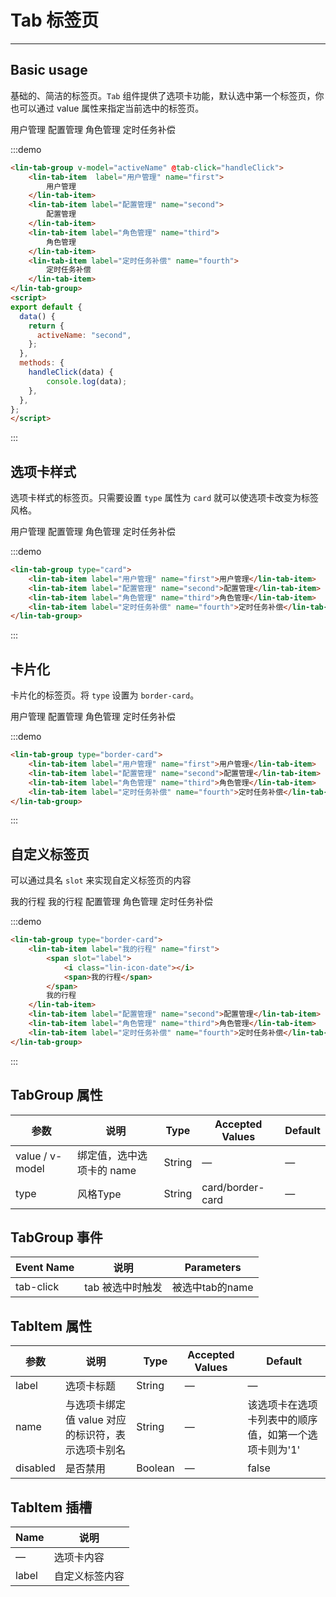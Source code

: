<script>
export default {
  data() {
    return {
      activeName: "second",
    };
  },
  methods: {
    handleClick(data) {
        console.log(data);
    },
  },
};
</script>

# Tab 标签页

---

## Basic usage

基础的、简洁的标签页。`Tab` 组件提供了选项卡功能，默认选中第一个标签页，你也可以通过 value 属性来指定当前选中的标签页。

<div class='demo-block'>
<lin-tab-group v-model="activeName" @tab-click="handleClick">
        <lin-tab-item  label="用户管理" name="first">用户管理</lin-tab-item>
        <lin-tab-item label="配置管理" name="second">配置管理</lin-tab-item>
        <lin-tab-item label="角色管理" name="third">角色管理</lin-tab-item>
        <lin-tab-item label="定时任务补偿" name="fourth"
          >定时任务补偿</lin-tab-item
        >
      </lin-tab-group>
</div>

:::demo
```html
<lin-tab-group v-model="activeName" @tab-click="handleClick">
    <lin-tab-item  label="用户管理" name="first">
        用户管理
    </lin-tab-item>
    <lin-tab-item label="配置管理" name="second">
        配置管理
    </lin-tab-item>
    <lin-tab-item label="角色管理" name="third">
        角色管理
    </lin-tab-item>
    <lin-tab-item label="定时任务补偿" name="fourth">
        定时任务补偿
    </lin-tab-item>
</lin-tab-group>
<script>
export default {
  data() {
    return {
      activeName: "second",
    };
  },
  methods: {
    handleClick(data) {
        console.log(data);
    },
  },
};
</script>
```
:::

## 选项卡样式
选项卡样式的标签页。只需要设置 `type` 属性为 `card` 就可以使选项卡改变为标签风格。

<div class='demo-block'>
<lin-tab-group type="card">
        <lin-tab-item label="用户管理" name="first">用户管理</lin-tab-item>
        <lin-tab-item label="配置管理" name="second">配置管理</lin-tab-item>
        <lin-tab-item label="角色管理" name="third">角色管理</lin-tab-item>
        <lin-tab-item label="定时任务补偿" name="fourth">定时任务补偿</lin-tab-item>
      </lin-tab-group>
</div>


:::demo
```html
<lin-tab-group type="card">
    <lin-tab-item label="用户管理" name="first">用户管理</lin-tab-item>
    <lin-tab-item label="配置管理" name="second">配置管理</lin-tab-item>
    <lin-tab-item label="角色管理" name="third">角色管理</lin-tab-item>
    <lin-tab-item label="定时任务补偿" name="fourth">定时任务补偿</lin-tab-item>
</lin-tab-group>
```
:::

## 卡片化
卡片化的标签页。将 `type` 设置为 `border-card`。

<div class='demo-block'>
<lin-tab-group type="border-card">
        <lin-tab-item label="用户管理" name="first">用户管理</lin-tab-item>
        <lin-tab-item label="配置管理" name="second">配置管理</lin-tab-item>
        <lin-tab-item label="角色管理" name="third">角色管理</lin-tab-item>
        <lin-tab-item label="定时任务补偿" name="fourth">定时任务补偿</lin-tab-item>
      </lin-tab-group>
</div>


:::demo
```html
<lin-tab-group type="border-card">
    <lin-tab-item label="用户管理" name="first">用户管理</lin-tab-item>
    <lin-tab-item label="配置管理" name="second">配置管理</lin-tab-item>
    <lin-tab-item label="角色管理" name="third">角色管理</lin-tab-item>
    <lin-tab-item label="定时任务补偿" name="fourth">定时任务补偿</lin-tab-item>
</lin-tab-group>
```
:::

## 自定义标签页
可以通过具名 `slot` 来实现自定义标签页的内容

<div class='demo-block'>
<lin-tab-group type="border-card">
        <lin-tab-item label="我的行程" name="first">
        <span slot="label">
            <i class="lin-icon-date"></i>
            <span>我的行程</span>
          </span>
        我的行程
        </lin-tab-item>
        <lin-tab-item label="配置管理" name="second">配置管理</lin-tab-item>
        <lin-tab-item label="角色管理" name="third">角色管理</lin-tab-item>
        <lin-tab-item label="定时任务补偿" name="fourth">定时任务补偿</lin-tab-item>
      </lin-tab-group>
</div>


:::demo
```html
<lin-tab-group type="border-card">
    <lin-tab-item label="我的行程" name="first">
        <span slot="label">
            <i class="lin-icon-date"></i>
            <span>我的行程</span>
        </span>
        我的行程
    </lin-tab-item>
    <lin-tab-item label="配置管理" name="second">配置管理</lin-tab-item>
    <lin-tab-item label="角色管理" name="third">角色管理</lin-tab-item>
    <lin-tab-item label="定时任务补偿" name="fourth">定时任务补偿</lin-tab-item>
</lin-tab-group>
```
:::

## TabGroup 属性

| 参数            | 说明                  | Type    | Accepted Values | Default |
| --------------- | --------------------- | ------- | ------ | ------ |
| value / v-model | 绑定值，选中选项卡的 name	                | String | —      | —  |
| type     | 风格Type | String  | card/border-card      | —      |

## TabGroup 事件

| Event Name | 说明                   | Parameters     |
| -------- | ---------------------- | ------------ |
| tab-click     | tab 被选中时触发     | 被选中tab的name            |


## TabItem 属性

| 参数            | 说明                  | Type    | Accepted Values | Default |
| --------------- | --------------------- | ------- | ------ | ------ |
| label | 选项卡标题	                | String | —      | —  |
| name     | 与选项卡绑定值 value 对应的标识符，表示选项卡别名 | String  | —      | 该选项卡在选项卡列表中的顺序值，如第一个选项卡则为'1'      |
| disabled     | 是否禁用 | Boolean  | —      | false      |


## TabItem 插槽

| Name | 说明           |
| -------- | -------------- |
| —        | 选项卡内容 |
| label        | 自定义标签内容 |